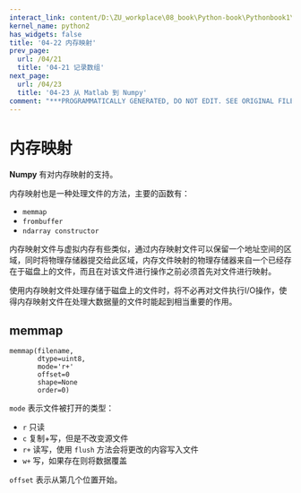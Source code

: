 ```yaml
---
interact_link: content/D:\ZU_workplace\08_book\Python-book\Pythonbook1\content\04/22.ipynb
kernel_name: python2
has_widgets: false
title: '04-22 内存映射'
prev_page:
  url: /04/21
  title: '04-21 记录数组'
next_page:
  url: /04/23
  title: '04-23 从 Matlab 到 Numpy'
comment: "***PROGRAMMATICALLY GENERATED, DO NOT EDIT. SEE ORIGINAL FILES IN /content***"
---
```


# 内存映射

**Numpy** 有对内存映射的支持。

内存映射也是一种处理文件的方法，主要的函数有：

- `memmap`
- `frombuffer`
- `ndarray constructor`

内存映射文件与虚拟内存有些类似，通过内存映射文件可以保留一个地址空间的区域，同时将物理存储器提交给此区域，内存文件映射的物理存储器来自一个已经存在于磁盘上的文件，而且在对该文件进行操作之前必须首先对文件进行映射。

使用内存映射文件处理存储于磁盘上的文件时，将不必再对文件执行I/O操作，使得内存映射文件在处理大数据量的文件时能起到相当重要的作用。

## memmap

    memmap(filename,
           dtype=uint8,
           mode='r+'
           offset=0
           shape=None
           order=0)

`mode` 表示文件被打开的类型： 

- `r` 只读
- `c` 复制+写，但是不改变源文件
- `r+` 读写，使用 `flush` 方法会将更改的内容写入文件
- `w+` 写，如果存在则将数据覆盖

`offset` 表示从第几个位置开始。
